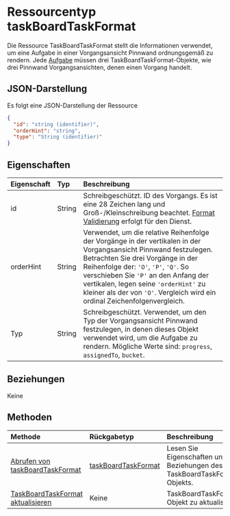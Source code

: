 # <a name="taskboardtaskformat-resource-type"></a>Ressourcentyp taskBoardTaskFormat

Die Ressource TaskBoardTaskFormat stellt die Informationen verwendet, um eine Aufgabe in einer Vorgangsansicht Pinnwand ordnungsgemäß zu rendern. Jede [Aufgabe](task.md) müssen drei TaskBoardTaskFormat-Objekte, wie drei Pinnwand Vorgangsansichten, denen einen Vorgang handelt.

## <a name="json-representation"></a>JSON-Darstellung

Es folgt eine JSON-Darstellung der Ressource

<!-- {
  "blockType": "resource",
  "optionalProperties": [

  ],
  "@odata.type": "microsoft.graph.taskboardtaskformat"
}-->

```json
{
  "id": "string (identifier)",
  "orderHint": "string",
  "type": "String (identifier)"
}

```
## <a name="properties"></a>Eigenschaften
| Eigenschaft     | Typ   |Beschreibung|
|:---------------|:--------|:----------|
|id|String| Schreibgeschützt. ID des Vorgangs. Es ist eine 28 Zeichen lang und Groß-/Kleinschreibung beachtet. [Format Validierung](tasks_identifiers_disclaimer.md) erfolgt für den Dienst. |
|orderHint|String| Verwendet, um die relative Reihenfolge der Vorgänge in der vertikalen in der Vorgangsansicht Pinnwand festzulegen. Betrachten Sie drei Vorgänge in der Reihenfolge der: `'O'`, `'P'`, `'Q'`. So verschieben Sie `'P'` an den Anfang der vertikalen, legen seine `'orderHint'` zu kleiner als der von `'O'`. Vergleich wird ein ordinal Zeichenfolgenvergleich.|
|Typ|String| Schreibgeschützt. Verwendet, um den Typ der Vorgangsansicht Pinnwand festzulegen, in denen dieses Objekt verwendet wird, um die Aufgabe zu rendern. Mögliche Werte sind: `progress`, `assignedTo`, `bucket`. |

## <a name="relationships"></a>Beziehungen
Keine


## <a name="methods"></a>Methoden

| Methode           | Rückgabetyp    |Beschreibung|
|:---------------|:--------|:----------|
|[Abrufen von taskBoardTaskFormat](../api/taskboardtaskformat_get.md) | [taskBoardTaskFormat](taskboardtaskformat.md) |Lesen Sie Eigenschaften und Beziehungen des TaskBoardTaskFormat-Objekts.|
|[TaskBoardTaskFormat aktualisieren](../api/taskboardtaskformat_update.md) | Keine  |TaskBoardTaskFormat-Objekt zu aktualisieren. |

<!-- uuid: 8fcb5dbc-d5aa-4681-8e31-b001d5168d79
2015-10-25 14:57:30 UTC -->
<!-- {
  "type": "#page.annotation",
  "description": "taskBoardTaskFormat resource",
  "keywords": "",
  "section": "documentation",
  "tocPath": ""
}-->